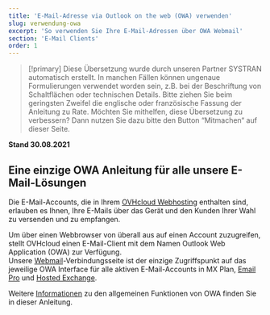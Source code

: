 ```yaml
---
title: 'E-Mail-Adresse via Outlook on the web (OWA) verwenden'
slug: verwendung-owa
excerpt: 'So verwenden Sie Ihre E-Mail-Adressen über OWA Webmail'
section: 'E-Mail Clients'
order: 1
---
```


> [!primary]
> Diese Übersetzung wurde durch unseren Partner SYSTRAN automatisch erstellt. In manchen Fällen können ungenaue Formulierungen verwendet worden sein, z.B. bei der Beschriftung von Schaltflächen oder technischen Details. Bitte ziehen Sie beim geringsten Zweifel die englische oder französische Fassung der Anleitung zu Rate. Möchten Sie mithelfen, diese Übersetzung zu verbessern? Dann nutzen Sie dazu bitte den Button “Mitmachen“ auf dieser Seite.
>

**Stand 30.08.2021**

## Eine einzige OWA Anleitung für alle unsere E-Mail-Lösungen

Die E-Mail-Accounts, die in Ihrem [OVHcloud Webhosting](https://www.ovh.de/hosting/) enthalten sind, erlauben es Ihnen, Ihre E-Mails über das Gerät und den Kunden Ihrer Wahl zu versenden und zu empfangen.

Um über einen Webbrowser von überall aus auf einen Account zuzugreifen, stellt OVHcloud einen E-Mail-Client mit dem Namen Outlook Web Application (OWA) zur Verfügung.
<br>Unsere [Webmail](https://www.ovh.de/mail/)-Verbindungsseite ist der einzige Zugriffspunkt auf das jeweilige OWA Interface für alle aktiven E-Mail-Accounts in MX Plan, [Email Pro](https://www.ovh.de/emails/email-pro/) und [Hosted Exchange](https://www.ovhcloud.com/pt/emails/hosted-exchange/).

Weitere [Informationen](https://docs.ovh.com/de/microsoft-collaborative-solutions/exchange_2016_verwendung_der_outlook_web_app/) zu den allgemeinen Funktionen von OWA finden Sie in dieser Anleitung.
